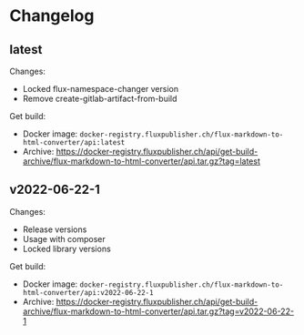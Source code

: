 # Changelog

## latest

Changes:

- Locked flux-namespace-changer version
- Remove create-gitlab-artifact-from-build

Get build:

- Docker image: `docker-registry.fluxpublisher.ch/flux-markdown-to-html-converter/api:latest`
- Archive: https://docker-registry.fluxpublisher.ch/api/get-build-archive/flux-markdown-to-html-converter/api.tar.gz?tag=latest

## v2022-06-22-1

Changes:

- Release versions
- Usage with composer
- Locked library versions

Get build:

- Docker image: `docker-registry.fluxpublisher.ch/flux-markdown-to-html-converter/api:v2022-06-22-1`
- Archive: https://docker-registry.fluxpublisher.ch/api/get-build-archive/flux-markdown-to-html-converter/api.tar.gz?tag=v2022-06-22-1
